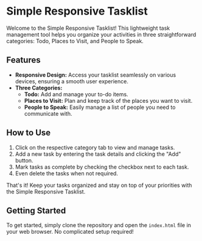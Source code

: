 # Simple Responsive Tasklist

Welcome to the Simple Responsive Tasklist! This lightweight task management tool helps you organize your activities in three straightforward categories: Todo, Places to Visit, and People to Speak.

## Features
- **Responsive Design:** Access your tasklist seamlessly on various devices, ensuring a smooth user experience.
- **Three Categories:**
  - **Todo:** Add and manage your to-do items.
  - **Places to Visit:** Plan and keep track of the places you want to visit.
  - **People to Speak:** Easily manage a list of people you need to communicate with.

## How to Use
1. Click on the respective category tab to view and manage tasks.
2. Add a new task by entering the task details and clicking the "Add" button.
3. Mark tasks as complete by checking the checkbox next to each task.
4. Even delete the tasks when not required.

That's it! Keep your tasks organized and stay on top of your priorities with the Simple Responsive Tasklist.

## Getting Started
To get started, simply clone the repository and open the `index.html` file in your web browser. No complicated setup required!
